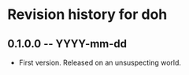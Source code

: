 # Revision history for doh

## 0.1.0.0 -- YYYY-mm-dd

* First version. Released on an unsuspecting world.
